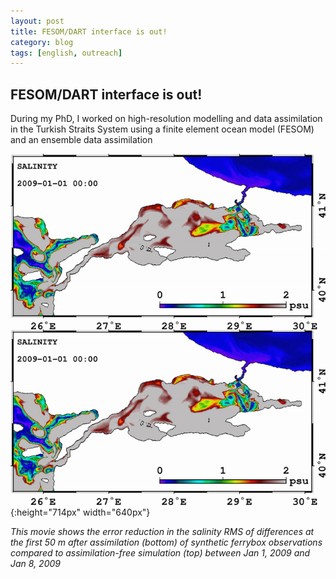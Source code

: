 ```yaml
---
layout: post
title: FESOM/DART interface is out!
category: blog
tags: [english, outreach]
---
```

## FESOM/DART interface is out!

During my PhD, I worked on high-resolution modelling and data assimilation in the Turkish Straits System using a finite element ocean model (FESOM) and an ensemble data assimilation 

![](/pics/INO_FB001_2009_SAL.gif){:height="714px" width="640px"}

*This movie shows the error reduction in the salinity RMS of differences at the
first 50 m after assimilation (bottom) of synthetic ferrybox observations
compared to assimilation-free simulation (top) between Jan 1, 2009 and Jan 8,
2009*
